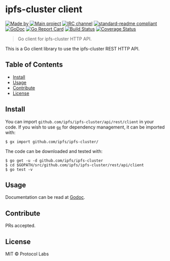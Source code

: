 # ipfs-cluster client


[![Made by](https://img.shields.io/badge/made%20by-Protocol%20Labs-blue.svg?style=flat-square)](https://protocol.ai)
[![Main project](https://img.shields.io/badge/project-ipfs-blue.svg?style=flat-square)](http://github.com/ipfs/ipfs)
[![IRC channel](https://img.shields.io/badge/freenode-%23ipfs--cluster-blue.svg?style=flat-square)](http://webchat.freenode.net/?channels=%23ipfs-cluster)
[![standard-readme compliant](https://img.shields.io/badge/standard--readme-OK-green.svg?style=flat-square)](https://github.com/RichardLitt/standard-readme)
[![GoDoc](https://godoc.org/github.com/ipfs/ipfs-cluster?status.svg)](https://godoc.org/github.com/ipfs/ipfs-cluster)
[![Go Report Card](https://goreportcard.com/badge/github.com/ipfs/ipfs-cluster)](https://goreportcard.com/report/github.com/ipfs/ipfs-cluster)
[![Build Status](https://travis-ci.org/ipfs/ipfs-cluster.svg?branch=master)](https://travis-ci.org/ipfs/ipfs-cluster)
[![Coverage Status](https://coveralls.io/repos/github/ipfs/ipfs-cluster/badge.svg?branch=master)](https://coveralls.io/github/ipfs/ipfs-cluster?branch=master)


> Go client for ipfs-cluster HTTP API.

This is a Go client library to use the ipfs-cluster REST HTTP API.


## Table of Contents

- [Install](#install)
- [Usage](#usage)
- [Contribute](#contribute)
- [License](#license)

## Install

You can import `github.com/ipfs/ipfs-cluster/api/rest/client` in your code. If you wish to use [`gx`](https://github.com/whyrusleeping/gx-go) for dependency management, it can be imported with:

```
$ gx import github.com/ipfs/ipfs-cluster/
```

The code can be downloaded and tested with:

```
$ go get -u -d github.com/ipfs/ipfs-cluster
$ cd $GOPATH/src/github.com/ipfs/ipfs-cluster/rest/api/client
$ go test -v
```

## Usage

Documentation can be read at [Godoc](https://godoc.org/github.com/ipfs/ipfs-cluster/api/rest/client).

## Contribute

PRs accepted.

## License

MIT © Protocol Labs

